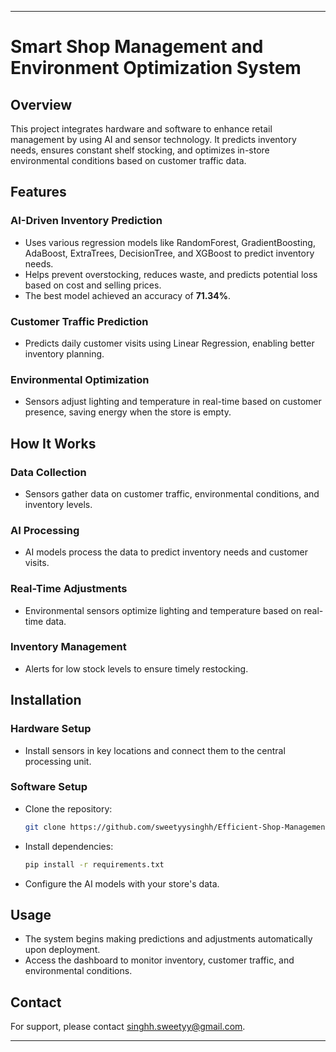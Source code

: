 

---

# Smart Shop Management and Environment Optimization System

## Overview

This project integrates hardware and software to enhance retail management by using AI and sensor technology. It predicts inventory needs, ensures constant shelf stocking, and optimizes in-store environmental conditions based on customer traffic data.

## Features

### AI-Driven Inventory Prediction

- Uses various regression models like RandomForest, GradientBoosting, AdaBoost, ExtraTrees, DecisionTree, and XGBoost to predict inventory needs.
- Helps prevent overstocking, reduces waste, and predicts potential loss based on cost and selling prices.
- The best model achieved an accuracy of **71.34%**.

### Customer Traffic Prediction

- Predicts daily customer visits using Linear Regression, enabling better inventory planning.

### Environmental Optimization

- Sensors adjust lighting and temperature in real-time based on customer presence, saving energy when the store is empty.

## How It Works

### Data Collection

- Sensors gather data on customer traffic, environmental conditions, and inventory levels.

### AI Processing

- AI models process the data to predict inventory needs and customer visits.

### Real-Time Adjustments

- Environmental sensors optimize lighting and temperature based on real-time data.

### Inventory Management

- Alerts for low stock levels to ensure timely restocking.

## Installation

### Hardware Setup

- Install sensors in key locations and connect them to the central processing unit.

### Software Setup

- Clone the repository:
  ```bash
  git clone https://github.com/sweetyysinghh/Efficient-Shop-Management-System
  ```
- Install dependencies:
  ```bash
  pip install -r requirements.txt
  ```
- Configure the AI models with your store's data.

## Usage

- The system begins making predictions and adjustments automatically upon deployment.
- Access the dashboard to monitor inventory, customer traffic, and environmental conditions.

## Contact

For support, please contact [singhh.sweetyy@gmail.com](mailto:singhh.sweetyy@gmail.com).

---
